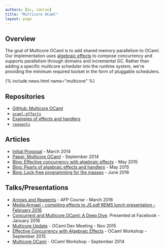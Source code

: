 ```yaml
---
authors: [kc, sdolan]
title: "Multicore OCaml"
layout: page
---
```


## Overview

The goal of Multicore OCaml is to add shared memory parallelism to
OCaml. Our implementation uses [algebraic
effects](http://www.eff-lang.org/) to compose concurrency and supports
parallelism through domains and incremental GC. Rather than adding a
specific multicore scheduler into the runtime system, we're providing
the minimum required toolset in the form of pluggable schedulers.

{% include news.html name="multicore" %}

## Repositories

-   [GitHub: Multicore
    OCaml](https://github.com/ocamllabs/ocaml-multicore)
-   [`ocaml-effects`](https://github.com/ocamllabs/ocaml-effects)
-   [Examples of effects and
    handlers](https://github.com/kayceesrk/ocaml-eff-example)
-   [`reagents`](https://github.com/ocamllabs/reagents)

## Articles

-   [Initial
    Proposal](https://github.com/ocamllabs/compiler-hacking/wiki/Multicore-runtime) -
    March 2014
-   [Paper: Multicore
    OCaml](https://ocaml.org/meetings/ocaml/2014/ocaml2014_1.pdf) -
    September 2014
-   [Blog: Effective concurrency with algebraic
    effects](http://kcsrk.info/ocaml/multicore/2015/05/20/effects-multicore/) -
    May 2015
-   [Blog: Pearls of algebraic effects and
    handlers](http://kcsrk.info/ocaml/multicore/effects/2015/05/27/more-effects/) -
    May 2015
-   [Blog: Lock-free programming for the
    masses](http://kcsrk.info/ocaml/multicore/2016/06/11/lock-free/) -
    June 2016

## Talks/Presentations

-   [Arrows and
    Reagents](https://speakerdeck.com/kayceesrk/arrows-and-reagents) -
    AFP Course - March 2016
-   [Media:Armael - compiling effects to JS.pdf REMS lunch
    presentation - February
    2016](Media:Armael_-_compiling_effects_to_JS.pdf_REMS_lunch_presentation_-_February_2016 "wikilink")
-   [Concurrent and Multicore OCaml: A Deep
    Dive](https://speakerdeck.com/kayceesrk/concurrent-and-multicore-ocaml-a-deep-dive).
    Presented at Facebook - January 2016
-   [Multicore
    Update](https://www.dropbox.com/s/6kwtxhn366jhjkz/Multicore%20OCaml%20updates.pdf?dl=0) -
    OCaml Dev Meeting - Nov 2015
-   [Effective Concurrency with Algebraic
    Effects](http://kcsrk.info/slides/OCaml15.pdf) - OCaml Workshop -
    September 2015
-   [Multicore
    OCaml](https://www.youtube.com/watch?v=FzmQTC_X5R4&list=UUP9g4dLR7xt6KzCYntNqYcw) -
    OCaml Workshop - September 2014

